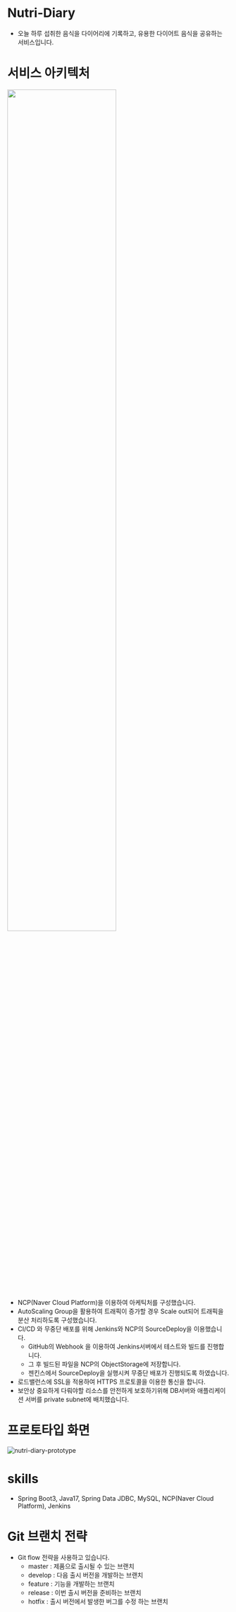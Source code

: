 # Nutri-Diary
* 오늘 하루 섭취한 음식을 다이어리에 기록하고, 유용한 다이어트 음식을 공유하는 서비스입니다.
# 서비스 아키텍처
<a href="link"><img src="https://github.com/user-attachments/assets/323f0689-1acb-468a-a5e0-19c70399023c" width="70%"></a>
* NCP(Naver Cloud Platform)을 이용하여 아케틱처를 구성했습니다.
* AutoScaling Group을 활용하여 트래픽이 증가할 경우 Scale out되어 트래픽을 분산 처리하도록 구성했습니다.
* CI/CD 와 무중단 배포를 위해 Jenkins와 NCP의 SourceDeploy을 이용했습니다.
  * GitHub의 Webhook 을 이용하여 Jenkins서버에서 테스트와 빌드를 진행합니다.
  * 그 후 빌드된 파일을 NCP의 ObjectStorage에 저장합니다.
  * 젠킨스에서 SourceDeploy을 실행시켜 무중단 배포가 진행되도록 하였습니다.
* 로드밸런스에 SSL을 적용하여 HTTPS 프로토콜을 이용한 통신을 합니다.
* 보안상 중요하게 다뤄야할 리소스를 안전하게 보호하기위해 DB서버와 애플리케이션 서버를 private subnet에 배치했습니다.
# 프로토타입 화면
![nutri-diary-prototype](https://github.com/user-attachments/assets/ccbbc96a-027e-46e2-829e-f724056f5dff)
# skills
- Spring Boot3, Java17, Spring Data JDBC, MySQL, NCP(Naver Cloud Platform), Jenkins
# Git 브랜치 전략
* Git flow 전략을 사용하고 있습니다.
  * master : 제품으로 출시될 수 있는 브랜치
  * develop : 다음 출시 버전을 개발하는 브랜치
  * feature : 기능을 개발하는 브랜치
  * release : 이번 출시 버전을 준비하는 브랜치
  * hotfix : 출시 버전에서 발생한 버그를 수정 하는 브랜치
